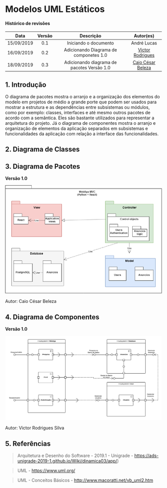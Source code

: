 # Modelos UML Estáticos

#### Histórico de revisões
|    Data    | Versão |       Descrição       |    Autor(es)     |
| :--------: | :----: | :-------------------: | :--------------: |
| 15/09/2019 |  0.1   | Iniciando o documento | André Lucas |
| 16/09/2019 |  0.2   | Adicionando Diagrama de componetes 1.0 | [Victor Rodrigues](https://github.com/VictorRodriguesS0) |
|18/09/2019|0.3|Adicionando diagrama de pacotes Versão 1.0|[Caio César Beleza](https://github.com/Caiocbeleza)|

## 1. Introdução

O diagrama de pacotes mostra o arranjo e a organização dos elementos do modelo em projetos de médio a grande porte que podem ser usados para mostrar a estrutura e as dependências entre subsistemas ou módulos, como por exemplo: classes, interfaces e até mesmo outros pacotes de acordo com a semântica. Eles são bastante utilizados para representar a arquitetura do projeto.
Já o diagrama de componentes mostra o arranjo e organização de elementos da aplicação separados em subsistemas e funcionalidades da aplicação com relação a interface das funcionalidades.

## 2. Diagrama de Classes

## 3. Diagrama de Pacotes

**Versão 1.0**

[![](img/Pacotes.png)](img/Pacotes.png)

Autor: Caio César Beleza

## 4. Diagrama de Componentes

**Versão 1.0**

[![](img/Diagrama_Componetes_V1.png)](img/Diagrama_Componetes_V1.png)

Autor: Victor Rodrigues Silva

## 5. Referências

> Arquitetura e Desenho do Software - 2019.1 - Unigrade - https://ads-unigrade-2019-1.github.io/Wiki/dinamica03/app/)

> UML - https://www.uml.org/

> UML - Conceitos Básicos - http://www.macoratti.net/vb_uml2.htm
